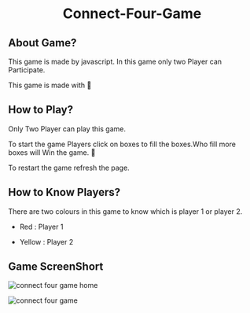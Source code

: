 <h1 align="center">Connect-Four-Game </h1>

## About Game?
This game is made by javascript. In this game only two Player can Participate.

This game is made with 🖤

## How to Play?
Only Two Player can play this game.

To start the game Players click on boxes to fill the boxes.Who fill more boxes will Win the game. 🥳

To restart the game refresh the page.

## How to Know Players?
There are two colours in this game to know which is player 1 or player 2. 

- Red : Player 1

- Yellow : Player 2

## Game ScreenShort
![connect four game home](https://user-images.githubusercontent.com/84700316/136743322-b0c18c05-d0a0-4946-98db-2a3a6ac0442d.png)

![connect four game](https://user-images.githubusercontent.com/84700316/136743159-89701900-d9d6-4f78-a639-efd7633ee2de.png)

